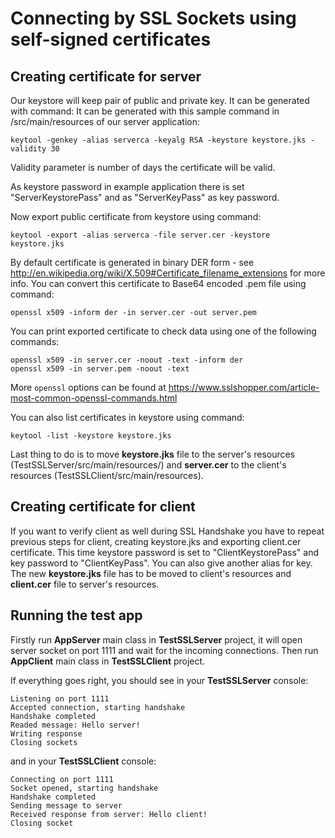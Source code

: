# Connecting by SSL Sockets using self-signed certificates

## Creating certificate for server

Our keystore will keep pair of public and private key. It can be generated with command: It can be generated with this sample command in /src/main/resources of our server application:

```
keytool -genkey -alias serverca -keyalg RSA -keystore keystore.jks -validity 30
```

Validity parameter is number of days the certificate will be valid.

As keystore password in example application there is set "ServerKeystorePass" and as "ServerKeyPass" as key password.

Now export public certificate from keystore using command:

```
keytool -export -alias serverca -file server.cer -keystore keystore.jks
```

By default certificate is generated in binary DER form - see http://en.wikipedia.org/wiki/X.509#Certificate_filename_extensions for more info. You can convert this certificate to Base64 encoded .pem file using command:

```
openssl x509 -inform der -in server.cer -out server.pem
```

You can print exported certificate to check data using one of the following commands:

```
openssl x509 -in server.cer -noout -text -inform der
openssl x509 -in server.pem -noout -text
```

More `openssl` options can be found at https://www.sslshopper.com/article-most-common-openssl-commands.html

You can also list certificates in keystore using command:

```
keytool -list -keystore keystore.jks
```

Last thing to do is to move **keystore.jks** file to the server's resources (TestSSLServer/src/main/resources/) and **server.cer** to the client's resources (TestSSLClient/src/main/resources).

## Creating certificate for client

If you want to verify client as well during SSL Handshake you have to repeat previous steps for client, creating keystore.jks and exporting client.cer certificate. This time keystore password is set to "ClientKeystorePass" and key password to "ClientKeyPass". You can also give another alias for key.
The new **keystore.jks** file has to be moved to client's resources and **client.cer** file to server's resources.

## Running the test app

Firstly run **AppServer** main class in **TestSSLServer** project, it will open server socket on port 1111 and wait for the incoming connections. Then run **AppClient** main class in **TestSSLClient** project.

If everything goes right, you should see in your **TestSSLServer** console:

```
Listening on port 1111
Accepted connection, starting handshake
Handshake completed
Readed message: Hello server!
Writing response
Closing sockets
```

and in your **TestSSLClient** console:

```
Connecting on port 1111
Socket opened, starting handshake
Handshake completed
Sending message to server
Received response from server: Hello client!
Closing socket
```
